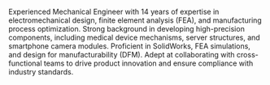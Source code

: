 Experienced Mechanical Engineer with 14 years of expertise in electromechanical design, finite element analysis (FEA), and manufacturing process optimization. 
Strong background in developing high-precision components, including medical device mechanisms, server structures, and smartphone camera modules. 
Proficient in SolidWorks, FEA simulations, and design for manufacturability (DFM). 
Adept at collaborating with cross-functional teams to drive product innovation and ensure compliance with industry standards.

